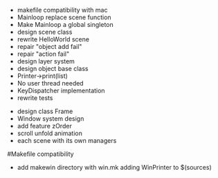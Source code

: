 + makefile compatibility with mac
+ Mainloop replace scene function
+ Make Mainloop a global singleton
+ design scene class
+ rewrite HelloWorld scene
+ repair "object add fail"
+ repair "action fail"
+ design layer system
+ design object base class
+ Printer->print(list<PrintJob>)
+ No user thread needed
+ KeyDispatcher implementation
+ rewrite tests
- design class Frame
- Window system design
- add feature zOrder
- scroll unfold animation
- each scene with its own managers

#Makefile compatibility
* add makewin directory with win.mk adding WinPrinter to $(sources)
